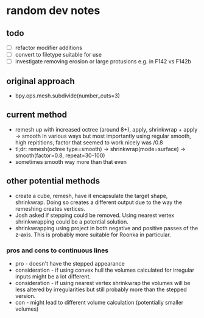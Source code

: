 # random dev notes 

## todo
- [ ] refactor modifier additions
- [ ] convert to filetype suitable for use
- [ ] investigate removing erosion or large protusions e.g. in F142 vs F142b

## original approach
* bpy.ops.mesh.subdivide(number_cuts=3)
## current method
* remesh up with increased octree (around 8+), apply, shrinkwrap + apply -> smooth in various ways but most importantly using regular smooth, high repititions, factor that seemed to work nicely was /0.8
* tl;dr: remesh(octree type=smooth) -> shrinkwrap(mode=surface) -> smooth(factor=0.8, repeat=30-100)
* sometimes smooth way more than that even

## other potential methods

* create a cube, remesh, have it encapsulate the target shape, shrinkwrap. Doing so creates a different output due to the way the remeshing creates vertices.
* Josh asked if stepping could be removed. Using nearest vertex shrinkwrapping could be a potential solution.
* shrinkwrapping using project in both negative and positive passes of the z-axis. This is probably more suitable for Roonka in particular.

### pros and cons to continuous lines

* pro - doesn't have the stepped appearance
* consideration - if using convex hull the volumes calculated for irregular inputs might be a lot different.
* consideration - if using nearest vertex shrinkwrap the volumes will be less altered by irregularities but still probably more than the stepped version. 
* con - might lead to different volume calculation (potentially smaller volumes)
